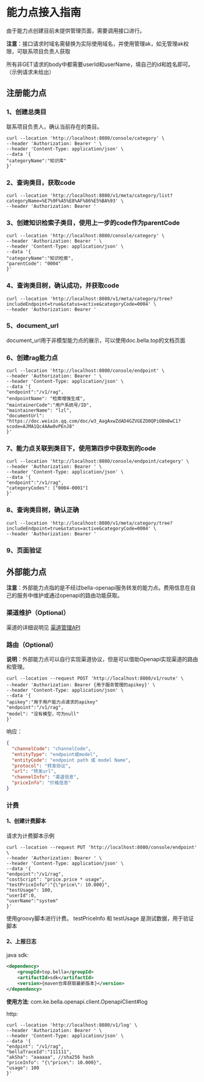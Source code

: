 # 能力点接入指南

由于能力点创建目前未提供管理页面，需要调用接口进行。

**注意**：接口请求时域名需替换为实际使用域名，并使用管理ak，如无管理ak权限，可联系项目负责人获取

所有非GET请求的body中都需要userId和userName，填自己的id和姓名即可。（示例请求未给出）

## 注册能力点
### 1、创建总类目

联系项目负责人，确认当前存在的类目。
```shell
curl --location 'http://localhost:8080/console/category' \
--header 'Authorization: Bearer ' \
--header 'Content-Type: application/json' \
--data '{
"categoryName":"知识库"
}'
```

### 2、查询类目，获取code
```shell
curl --location 'http://localhost:8080/v1/meta/category/list?categoryName=%E7%9F%A5%E8%AF%86%E5%BA%93' \
--header 'Authorization: Bearer '
```

### 3、创建知识检索子类目，使用上一步的code作为parentCode
```shell
curl --location 'http://localhost:8080/console/category' \
--header 'Authorization: Bearer ' \
--header 'Content-Type: application/json' \
--data '{
"categoryName":"知识检索",
"parentCode": "0004"
}'
```


### 4、查询类目树，确认成功，并获取code
```shell
curl --location 'http://localhost:8080/v1/meta/category/tree?includeEndpoint=true&status=active&categoryCode=0004' \
--header 'Authorization: Bearer ' 
```

### 5、document_url
document_url用于非模型能力点的展示，可以使用doc.bella.top的文档页面

### 6、创建rag能力点
```shell
curl --location 'http://localhost:8080/console/endpoint' \
--header 'Authorization: Bearer ' \
--header 'Content-Type: application/json' \
--data '{
"endpoint":"/v1/rag",
"endpointName": "检索增强生成",
"maintainerCode":"用户系统号/ID",
"maintainerName": "lzl",
"documentUrl": "https://doc.weixin.qq.com/doc/w3_AagAxwZdAD4GZVGEZO0QPiO8m8wC1?scode=AJMA1Qc4AAw0vPEnJ8"
}'
```

### 7、能力点关联到类目下，使用第四步中获取到的code
```shell
curl --location 'http://localhost:8080/console/endpoint/category' \
--header 'Authorization: Bearer ' \
--header 'Content-Type: application/json' \
--data '{
"endpoint":"/v1/rag",
"categoryCodes": ["0004-0001"]
}'
```


### 8、查询类目树，确认正确
```shell
curl --location 'http://localhost:8080/v1/meta/category/tree?includeEndpoint=true&status=active&categoryCode=0004' \
--header 'Authorization: Bearer ' 
```

### 9、页面验证

## 外部能力点

**注意**：外部能力点指的是不经过bella-openapi服务转发的能力点。费用信息在自己的服务中维护或通过openapi的路由功能获取。

### 渠道维护（Optional）
渠道的详细说明见 [渠道管理API](model-console.md#渠道管理API)

### 路由（Optional）

**说明**：外部能力点可以自行实现渠道协议，但是可以借助Openapi实现渠道的路由和管理。

```shell
curl --location --request POST 'http://localhost:8080/v1/route' \
--header 'Authorization: Bearer {用于服务管理的apikey}' \
--header 'Content-Type: application/json' \
--data '{
"apikey":"用于用户能力点请求的apikey"
"endpoint":"/v1/rag",
"model": "没有模型，可为null"
}'
```

响应：
```json
{
  "channelCode": "channelCode",
  "entityType": "endpoint或model",
  "entityCode": "endpoint path 或 model Name",
  "protocol": "转发协议",
  "url": "转发url",
  "channelInfo": "渠道信息",
  "priceInfo": "价格信息"
}
```


### 计费

#### 1、创建计费脚本
请求为计费脚本示例
```shell
curl --location --request PUT 'http://localhost:8080/console/endpoint' \
--header 'Authorization: Bearer ' \
--header 'Content-Type: application/json' \
--data '{
"endpoint":"/v1/rag",
"costScript": "price.price * usage",
"testPriceInfo":"{\"price\": 10.000}",
"testUsage": 100,
"userId":0,
"userName":"system"
}'
```
使用groovy脚本进行计费。
testPriceInfo 和 testUsage 是测试数据，用于验证脚本

#### 2、上报日志

java sdk: 

```xml
<dependency>
    <groupId>top.bella</groupId>
    <artifactId>sdk</artifactId>
    <version>{maven仓库获取最新版本}</version>
</dependency>
```
**使用方法**: com.ke.bella.openapi.client.OpenapiClient#log

http:
```shell
curl --location 'http://localhost:8080/v1/log' \
--header 'Authorization: Bearer ' \
--header 'Content-Type: application/json' \
--data '{
"endpint": "/v1/rag",
"bellaTraceId":"111111",
"akSha": "aaaaaa", //sha256 hash
"priceInfo": "{\"price\": 10.000}",
"usage": 100
}'
```
